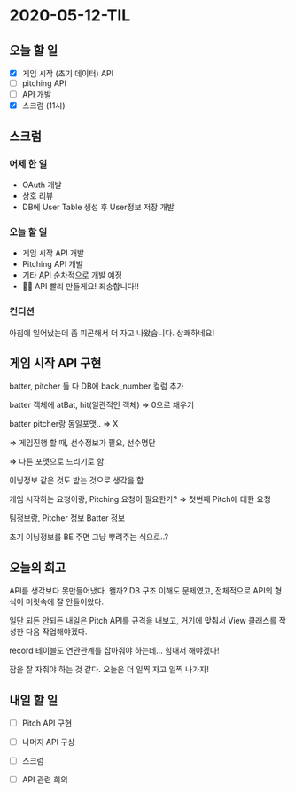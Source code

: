 # 2020-05-12-TIL

## 오늘 할 일

- [x] 게임 시작 (초기 데이터) API
- [ ] pitching API
- [ ] API 개발
- [x] 스크럼 (11시)

## 스크럼

### 어제 한 일

- OAuth 개발
- 상호 리뷰
- DB에 User Table 생성 후 User정보 저장 개발

### 오늘 할 일

- 게임 시작 API 개발
- Pitching API 개발
- 기타 API 순차적으로 개발 예정
- 🙇‍♂️ API 빨리 만들게요! 죄송합니다!!

### 컨디션

아침에 일어났는데 좀 피곤해서 더 자고 나왔습니다. 상쾌하네요!

## 게임 시작 API 구현

batter, pitcher 둘 다 DB에 back_number 컬럼 추가

batter 객체에 atBat, hit(일관적인 객체) ⇒ 0으로 채우기

batter pitcher랑 동일포맷.. ⇒ X

⇒ 게임진행 할 때, 선수정보가 필요, 선수명단

⇒ 다른 포맷으로 드리기로 함.

이닝정보 같은 것도 받는 것으로 생각을 함

게임 시작하는 요청이랑, Pitching 요청이 필요한가? ⇒ 첫번째 Pitch에 대한 요청

팀정보랑, Pitcher 정보 Batter 정보

초기 이닝정보를 BE 주면 그냥 뿌려주는 식으로..?

## 오늘의 회고

API를 생각보다 못만들어냈다. 왤까? DB 구조 이해도 문제였고, 전체적으로 API의 형식이 머릿속에 잘 안들어왔다.

일단 되든 안되든 내일은 Pitch API를 규격을 내보고, 거기에 맞춰서 View 클래스를 작성한 다음 작업해야겠다.

record 테이블도 연관관계를 잡아줘야 하는데... 힘내서 해야겠다!

잠을 잘 자줘야 하는 것 같다. 오늘은 더 일찍 자고 일찍 나가자!

## 내일 할 일

- [ ] Pitch API 구현
- [ ] 나머지 API 구상
- [ ] 스크럼
- [ ] API 관련 회의


